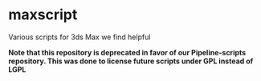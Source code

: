 # maxscript
Various scripts for 3ds Max we find helpful

**Note that this repository is deprecated in favor of our Pipeline-scripts repository. This was done to license future scripts under GPL instead of LGPL**

